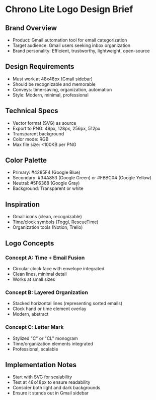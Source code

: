 # Chrono Lite Logo Design Brief

## Brand Overview
- Product: Gmail automation tool for email categorization
- Target audience: Gmail users seeking inbox organization
- Brand personality: Efficient, trustworthy, lightweight, open-source

## Design Requirements
- Must work at 48x48px (Gmail sidebar)
- Should be recognizable and memorable
- Conveys: time-saving, organization, automation
- Style: Modern, minimal, professional

## Technical Specs
- Vector format (SVG) as source
- Export to PNG: 48px, 128px, 256px, 512px
- Transparent background
- Color mode: RGB
- Max file size: <100KB per PNG

## Color Palette
- Primary: #4285F4 (Google Blue)
- Secondary: #34A853 (Google Green) or #FBBC04 (Google Yellow)
- Neutral: #5F6368 (Google Gray)
- Background: Transparent or white

## Inspiration
- Gmail icons (clean, recognizable)
- Time/clock symbols (Toggl, RescueTime)
- Organization tools (Notion, Trello)

## Logo Concepts

### Concept A: Time + Email Fusion
- Circular clock face with envelope integrated
- Clean lines, minimal detail
- Works at small sizes

### Concept B: Layered Organization
- Stacked horizontal lines (representing sorted emails)
- Clock hand or time element overlay
- Modern, abstract

### Concept C: Letter Mark
- Stylized "C" or "CL" monogram
- Time/organization elements integrated
- Professional, scalable

## Implementation Notes
- Start with SVG for scalability
- Test at 48x48px to ensure readability
- Consider both light and dark backgrounds
- Ensure it stands out in Gmail sidebar
